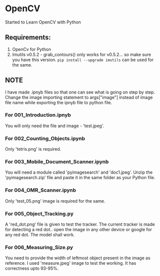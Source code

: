 # OpenCV
Started to Learn OpenCV with Python
## Requirements:
1. OpenCv for Python
2. Imutils v0.5.2 - grab_contours() only works for v0.5.2... so make sure you have this version.
`pip install --upgrade imutils` can be used for the same.

## NOTE
I have made .ipnyb files so that one can see what is going on step by step. Change the image importing statement to args["image"] instead of image file name while exporting the ipnyb file to python file.


### For 001_Introduction.ipnyb
You will only need the file and image  - 'test.jpeg'.

### For 002_Counting_Objects.ipynb
Only 'tetris.png' is required.

### For 003_Mobile_Document_Scanner.ipynb
You will need a module called 'pyimagesearch' and 'doc1.jpeg'.
Unzip the 'pyimagesearch.zip' file and paste it in the same folder as your Python file.

### For 004_OMR_Scanner.ipynb
Only 'test_05.png' image is required for the same.

### For 005_Object_Tracking.py
A 'red_dot.png' file is given to test the tracker. The current tracker is made for detecting a red dot.. open the image in any other device or google for any red dot. The model shall work.

### For 006_Measuring_Size.py
You need to provide the width of leftmost object present in the image as reference. I used 'measure.jpeg' image to test the working. It has correctness upto 93-95%.

